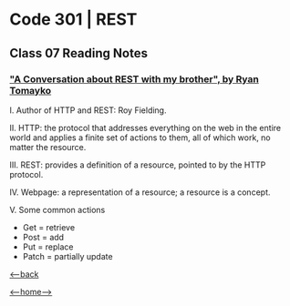 # Code 301 | REST

## Class 07 Reading Notes

### ["A Conversation about REST with my brother", by Ryan Tomayko](https://gist.github.com/brookr/5977550)

I. Author of HTTP and REST: Roy Fielding.

II. HTTP: the protocol that addresses everything on the web in the entire world and applies a finite set of actions to them, all of which work, no matter the resource.

III. REST: provides a definition of a resource, pointed to by the HTTP protocol.

IV. Webpage: a representation of a resource; a resource is a concept.

V. Some common actions

- Get = retrieve
- Post = add
- Put = replace
- Patch = partially update

[<--back](301week2.md)

[<--home-->](../../README.md)
